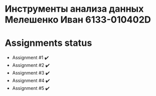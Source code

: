 # Инструменты анализа данных<br>Мелешенко Иван 6133-010402D

# Assignments status

* Assignment #1  :heavy_check_mark:
* Assignment #2  :heavy_check_mark:
* Assignment #3  :heavy_check_mark:
* Assignment #4  :heavy_check_mark:
* Assignment #5  :heavy_check_mark:
